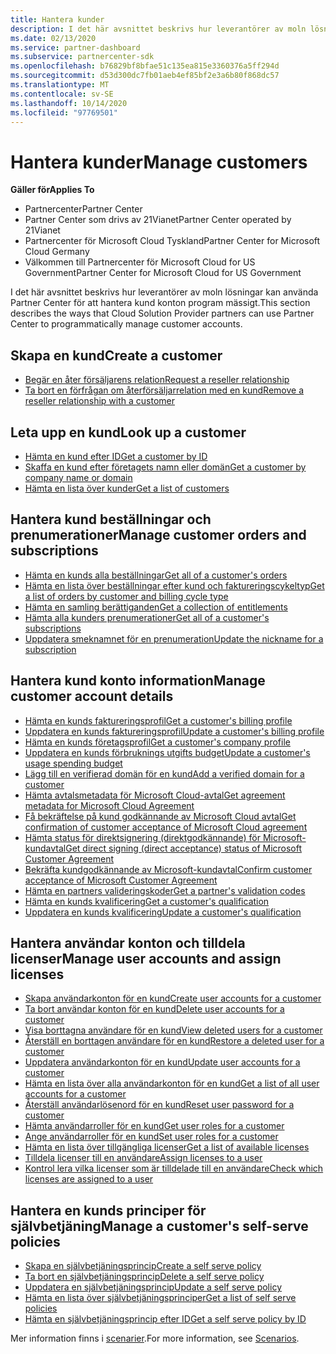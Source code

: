 ```yaml
---
title: Hantera kunder
description: I det här avsnittet beskrivs hur leverantörer av moln lösningar kan använda Partner Center för att hantera kund konton program mässigt.
ms.date: 02/13/2020
ms.service: partner-dashboard
ms.subservice: partnercenter-sdk
ms.openlocfilehash: b76829bf8bfae51c135ea815e3360376a5ff294d
ms.sourcegitcommit: d53d300dc7fb01aeb4ef85bf2e3a6b80f868dc57
ms.translationtype: MT
ms.contentlocale: sv-SE
ms.lasthandoff: 10/14/2020
ms.locfileid: "97769501"
---
```

# <a name="manage-customers"></a><span data-ttu-id="08abc-103">Hantera kunder</span><span class="sxs-lookup"><span data-stu-id="08abc-103">Manage customers</span></span>

<span data-ttu-id="08abc-104">**Gäller för**</span><span class="sxs-lookup"><span data-stu-id="08abc-104">**Applies To**</span></span>

- <span data-ttu-id="08abc-105">Partnercenter</span><span class="sxs-lookup"><span data-stu-id="08abc-105">Partner Center</span></span>
- <span data-ttu-id="08abc-106">Partner Center som drivs av 21Vianet</span><span class="sxs-lookup"><span data-stu-id="08abc-106">Partner Center operated by 21Vianet</span></span>
- <span data-ttu-id="08abc-107">Partnercenter för Microsoft Cloud Tyskland</span><span class="sxs-lookup"><span data-stu-id="08abc-107">Partner Center for Microsoft Cloud Germany</span></span>
- <span data-ttu-id="08abc-108">Välkommen till Partnercenter för Microsoft Cloud for US Government</span><span class="sxs-lookup"><span data-stu-id="08abc-108">Partner Center for Microsoft Cloud for US Government</span></span>

<span data-ttu-id="08abc-109">I det här avsnittet beskrivs hur leverantörer av moln lösningar kan använda Partner Center för att hantera kund konton program mässigt.</span><span class="sxs-lookup"><span data-stu-id="08abc-109">This section describes the ways that Cloud Solution Provider partners can use Partner Center to programmatically manage customer accounts.</span></span>

## <a name="create-a-customer"></a><span data-ttu-id="08abc-110">Skapa en kund</span><span class="sxs-lookup"><span data-stu-id="08abc-110">Create a customer</span></span>

- [<span data-ttu-id="08abc-111">Begär en åter försäljarens relation</span><span class="sxs-lookup"><span data-stu-id="08abc-111">Request a reseller relationship</span></span>](request-reseller-relationship.md)
- [<span data-ttu-id="08abc-112">Ta bort en förfrågan om återförsäljarrelation med en kund</span><span class="sxs-lookup"><span data-stu-id="08abc-112">Remove a reseller relationship with a customer</span></span>](remove-a-reseller-relationship-with-a-customer.md)

## <a name="look-up-a-customer"></a><span data-ttu-id="08abc-113">Leta upp en kund</span><span class="sxs-lookup"><span data-stu-id="08abc-113">Look up a customer</span></span>

- [<span data-ttu-id="08abc-114">Hämta en kund efter ID</span><span class="sxs-lookup"><span data-stu-id="08abc-114">Get a customer by ID</span></span>](get-a-customer-by-id.md)
- [<span data-ttu-id="08abc-115">Skaffa en kund efter företagets namn eller domän</span><span class="sxs-lookup"><span data-stu-id="08abc-115">Get a customer by company name or domain</span></span>](get-a-customer-by-name.md)
- [<span data-ttu-id="08abc-116">Hämta en lista över kunder</span><span class="sxs-lookup"><span data-stu-id="08abc-116">Get a list of customers</span></span>](get-a-list-of-customers.md)

## <a name="manage-customer-orders-and-subscriptions"></a><span data-ttu-id="08abc-117">Hantera kund beställningar och prenumerationer</span><span class="sxs-lookup"><span data-stu-id="08abc-117">Manage customer orders and subscriptions</span></span>

- [<span data-ttu-id="08abc-118">Hämta en kunds alla beställningar</span><span class="sxs-lookup"><span data-stu-id="08abc-118">Get all of a customer's orders</span></span>](get-all-of-a-customer-s-orders.md)
- [<span data-ttu-id="08abc-119">Hämta en lista över beställningar efter kund och faktureringscykeltyp</span><span class="sxs-lookup"><span data-stu-id="08abc-119">Get a list of orders by customer and billing cycle type</span></span>](get-a-list-of-orders-by-customer-and-billing-cycle-type.md)
- [<span data-ttu-id="08abc-120">Hämta en samling berättiganden</span><span class="sxs-lookup"><span data-stu-id="08abc-120">Get a collection of entitlements</span></span>](get-a-collection-of-entitlements.md)
- [<span data-ttu-id="08abc-121">Hämta alla kunders prenumerationer</span><span class="sxs-lookup"><span data-stu-id="08abc-121">Get all of a customer's subscriptions</span></span>](get-all-of-a-customer-s-subscriptions.md)
- [<span data-ttu-id="08abc-122">Uppdatera smeknamnet för en prenumeration</span><span class="sxs-lookup"><span data-stu-id="08abc-122">Update the nickname for a subscription</span></span>](update-the-nickname-for-a-subscription.md)

## <a name="manage-customer-account-details"></a><span data-ttu-id="08abc-123">Hantera kund konto information</span><span class="sxs-lookup"><span data-stu-id="08abc-123">Manage customer account details</span></span>

- [<span data-ttu-id="08abc-124">Hämta en kunds faktureringsprofil</span><span class="sxs-lookup"><span data-stu-id="08abc-124">Get a customer's billing profile</span></span>](get-all-of-a-customer-s-billing-profiles.md)
- [<span data-ttu-id="08abc-125">Uppdatera en kunds faktureringsprofil</span><span class="sxs-lookup"><span data-stu-id="08abc-125">Update a customer's billing profile</span></span>](update-a-customer-s-billing-profile.md)
- [<span data-ttu-id="08abc-126">Hämta en kunds företagsprofil</span><span class="sxs-lookup"><span data-stu-id="08abc-126">Get a customer's company profile</span></span>](get-a-customer-s-company-profile.md)
- [<span data-ttu-id="08abc-127">Uppdatera en kunds förbruknings utgifts budget</span><span class="sxs-lookup"><span data-stu-id="08abc-127">Update a customer's usage spending budget</span></span>](update-a-customer-s-usage-spending-budget.md)
- [<span data-ttu-id="08abc-128">Lägg till en verifierad domän för en kund</span><span class="sxs-lookup"><span data-stu-id="08abc-128">Add a verified domain for a customer</span></span>](add-a-verified-domain-for-a-customer.md)
- [<span data-ttu-id="08abc-129">Hämta avtalsmetadata för Microsoft Cloud-avtal</span><span class="sxs-lookup"><span data-stu-id="08abc-129">Get agreement metadata for Microsoft Cloud Agreement</span></span>](get-agreement-metadata.md)
- [<span data-ttu-id="08abc-130">Få bekräftelse på kund godkännande av Microsoft Cloud avtal</span><span class="sxs-lookup"><span data-stu-id="08abc-130">Get confirmation of customer acceptance of Microsoft Cloud agreement</span></span>](get-confirmation-of-customer-consent.md)
- [<span data-ttu-id="08abc-131">Hämta status för direktsignering (direktgodkännande) för Microsoft-kundavtal</span><span class="sxs-lookup"><span data-stu-id="08abc-131">Get direct signing (direct acceptance) status of Microsoft Customer Agreement</span></span>](get-direct-sign-status-of-customer-agreement.md)
- [<span data-ttu-id="08abc-132">Bekräfta kundgodkännande av Microsoft-kundavtal</span><span class="sxs-lookup"><span data-stu-id="08abc-132">Confirm customer acceptance of Microsoft Customer Agreement</span></span>](confirm-customer-consent-customer-agreement.md)
- [<span data-ttu-id="08abc-133">Hämta en partners valideringskoder</span><span class="sxs-lookup"><span data-stu-id="08abc-133">Get a partner's validation codes</span></span>](get-a-partner-s-validation-codes.md)
- [<span data-ttu-id="08abc-134">Hämta en kunds kvalificering</span><span class="sxs-lookup"><span data-stu-id="08abc-134">Get a customer's qualification</span></span>](get-a-customer-s-qualification.md)
- [<span data-ttu-id="08abc-135">Uppdatera en kunds kvalificering</span><span class="sxs-lookup"><span data-stu-id="08abc-135">Update a customer's qualification</span></span>](update-a-customer-s-qualification.md)

## <a name="manage-user-accounts-and-assign-licenses"></a><span data-ttu-id="08abc-136">Hantera användar konton och tilldela licenser</span><span class="sxs-lookup"><span data-stu-id="08abc-136">Manage user accounts and assign licenses</span></span>

- [<span data-ttu-id="08abc-137">Skapa användarkonton för en kund</span><span class="sxs-lookup"><span data-stu-id="08abc-137">Create user accounts for a customer</span></span>](create-user-accounts-for-a-customer.md)
- [<span data-ttu-id="08abc-138">Ta bort användar konton för en kund</span><span class="sxs-lookup"><span data-stu-id="08abc-138">Delete user accounts for a customer</span></span>](delete-user-accounts-for-a-customer.md)
- [<span data-ttu-id="08abc-139">Visa borttagna användare för en kund</span><span class="sxs-lookup"><span data-stu-id="08abc-139">View deleted users for a customer</span></span>](view-a-deleted-user.md)
- [<span data-ttu-id="08abc-140">Återställ en borttagen användare för en kund</span><span class="sxs-lookup"><span data-stu-id="08abc-140">Restore a deleted user for a customer</span></span>](restore-a-user-for-a-customer.md)
- [<span data-ttu-id="08abc-141">Uppdatera användarkonton för en kund</span><span class="sxs-lookup"><span data-stu-id="08abc-141">Update user accounts for a customer</span></span>](update-user-accounts-for-a-customer.md)
- [<span data-ttu-id="08abc-142">Hämta en lista över alla användarkonton för en kund</span><span class="sxs-lookup"><span data-stu-id="08abc-142">Get a list of all user accounts for a customer</span></span>](get-a-list-of-all-user-accounts-for-a-customer.md)
- [<span data-ttu-id="08abc-143">Återställ användarlösenord för en kund</span><span class="sxs-lookup"><span data-stu-id="08abc-143">Reset user password for a customer</span></span>](reset-user-password-for-a-customer.md)
- [<span data-ttu-id="08abc-144">Hämta användarroller för en kund</span><span class="sxs-lookup"><span data-stu-id="08abc-144">Get user roles for a customer</span></span>](get-user-roles-for-a-customer.md)
- [<span data-ttu-id="08abc-145">Ange användarroller för en kund</span><span class="sxs-lookup"><span data-stu-id="08abc-145">Set user roles for a customer</span></span>](set-user-roles-for-a-customer.md)
- [<span data-ttu-id="08abc-146">Hämta en lista över tillgängliga licenser</span><span class="sxs-lookup"><span data-stu-id="08abc-146">Get a list of available licenses</span></span>](get-a-list-of-available-licenses.md)
- [<span data-ttu-id="08abc-147">Tilldela licenser till en användare</span><span class="sxs-lookup"><span data-stu-id="08abc-147">Assign licenses to a user</span></span>](assign-licenses-to-a-user.md)
- [<span data-ttu-id="08abc-148">Kontrol lera vilka licenser som är tilldelade till en användare</span><span class="sxs-lookup"><span data-stu-id="08abc-148">Check which licenses are assigned to a user</span></span>](check-which-licenses-are-assigned-to-a-user.md)

## <a name="manage-a-customers-self-serve-policies"></a><span data-ttu-id="08abc-149">Hantera en kunds principer för självbetjäning</span><span class="sxs-lookup"><span data-stu-id="08abc-149">Manage a customer's self-serve policies</span></span>

- [<span data-ttu-id="08abc-150">Skapa en självbetjäningsprincip</span><span class="sxs-lookup"><span data-stu-id="08abc-150">Create a self serve policy</span></span>](create-a-self-serve-policy.md)
- [<span data-ttu-id="08abc-151">Ta bort en självbetjäningsprincip</span><span class="sxs-lookup"><span data-stu-id="08abc-151">Delete a self serve policy</span></span>](delete-a-self-serve-policy.md)
- [<span data-ttu-id="08abc-152">Uppdatera en självbetjäningsprincip</span><span class="sxs-lookup"><span data-stu-id="08abc-152">Update a self serve policy</span></span>](update-a-self-serve-policy.md)
- [<span data-ttu-id="08abc-153">Hämta en lista över självbetjäningsprinciper</span><span class="sxs-lookup"><span data-stu-id="08abc-153">Get a list of self serve policies</span></span>](get-a-list-of-self-serve-policies.md)
- [<span data-ttu-id="08abc-154">Hämta en självbetjäningsprincip efter ID</span><span class="sxs-lookup"><span data-stu-id="08abc-154">Get a self serve policy by ID</span></span>](get-a-self-serve-policy-by-id.md)

<span data-ttu-id="08abc-155">Mer information finns i [scenarier](scenarios.md).</span><span class="sxs-lookup"><span data-stu-id="08abc-155">For more information, see [Scenarios](scenarios.md).</span></span>
